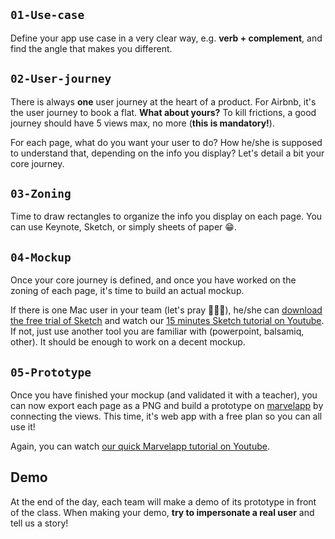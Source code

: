 ## `01-Use-case`

Define your app use case in a very clear way, e.g. **verb + complement**, and find the angle that makes you different.

## `02-User-journey`

There is always **one** user journey at the heart of a product. For Airbnb, it's the user journey to book a flat. **What about yours?** To kill frictions, a good journey should have 5 views max, no more (**this is mandatory!**).

For each page, what do you want your user to do? How he/she is supposed to understand that, depending on the info you display? Let's detail a bit your core journey.

## `03-Zoning`

Time to draw rectangles to organize the info you display on each page. You can use Keynote, Sketch, or simply sheets of paper 😁.

## `04-Mockup`

Once your core journey is defined, and once you have worked on the zoning of each page, it's time to build an actual mockup.

If there is one Mac user in your team (let's pray 🙏🙏🙏), he/she can [download the free trial of Sketch](https://www.sketchapp.com/) and watch our [15 minutes Sketch tutorial on Youtube](https://www.youtube.com/watch?v=zR-6RW3kHyM). If not, just use another tool you are familiar with (powerpoint, balsamiq, other). It should be enough to work on a decent mockup.

## `05-Prototype`

Once you have finished your mockup (and validated it with a teacher), you can now export each page as a PNG and build a prototype on [marvelapp](https://marvelapp.com/) by connecting the views. This time, it's web app with a free plan so you can all use it!

Again, you can watch [our quick Marvelapp tutorial on Youtube](https://www.youtube.com/watch?v=MFIlW68giDY).

## Demo

At the end of the day, each team will make a demo of its prototype in front of the class. When making your demo, **try to impersonate a real user** and tell us a story!
